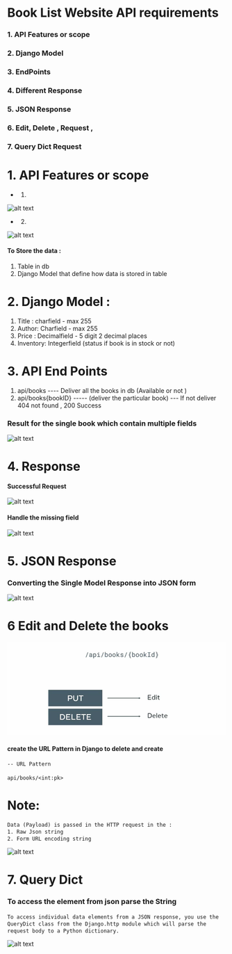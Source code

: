 
# Book List Website API requirements

### 1.  API Features or scope
### 2. Django Model
### 3. EndPoints
### 4. Different Response 
### 5. JSON Response 
### 6. Edit, Delete , Request ,
### 7. Query Dict Request 

# 1.  API Features or scope
- 1. 

![alt text](BookListImages/image-4.png)

- 2.
 ![alt text](BookListImages/image-5.png)

#### To Store the data : 
1. Table in db
2. Django Model that define how data is stored in table 

# 2.  Django Model : 

1. Title : charfield - max 255
2. Author: Charfield - max 255
3. Price : Decimalfield - 5 digit 2 decimal places 
4. Inventory: Integerfield (status if book is in stock or not)

#  3. API End Points 

1. api/books     ---- Deliver all the books in db (Available or not )
2. api/books{bookID} ----- (deliver the particular book) --- If not deliver 404 not found , 200 Success 

### Result for the single book which contain multiple fields 

![alt text](BookListImages/image-6.png)

# 4.  Response 

#### Successful  Request 
![alt text](BookListImages/image-7.png)

#### Handle the missing field 
![alt text](BookListImages/image-8.png)

# 5. JSON Response

### Converting the Single Model Response into JSON form 

![alt text](BookListImages/image-9.png)


# 6 Edit and Delete the books

![alt text](BooksListImages/image-10.png)

#### create the URL Pattern in Django to delete and create
```
-- URL Pattern 

api/books/<int:pk>

```

# Note: 

```
Data (Payload) is passed in the HTTP request in the :
1. Raw Json string
2. Form URL encoding string 

```
![alt text](BookListImages/image-12.png)

# 7. Query Dict 

### To access the  element from json parse the String 
```
To access individual data elements from a JSON response, you use the QueryDict class from the Django.http module which will parse the request body to a Python dictionary.
```
![alt text](BookListImages/image-13.png)